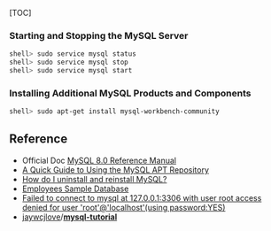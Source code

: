 [TOC]

### Starting and Stopping the MySQL Server

```bash
shell> sudo service mysql status
shell> sudo service mysql stop
shell> sudo service mysql start
```

### Installing Additional MySQL Products and Components

```bash
shell> sudo apt-get install mysql-workbench-community
```





## Reference

* Official Doc [MySQL 8.0 Reference Manual](https://dev.mysql.com/doc/refman/8.0/en/)
* [A Quick Guide to Using the MySQL APT Repository](https://dev.mysql.com/doc/mysql-apt-repo-quick-guide/en/#repo-qg-apt-select-series)
* [How do I uninstall and reinstall MySQL?](https://www.digitalocean.com/community/questions/how-do-i-uninstall-and-reinstall-mysql)
* [Employees Sample Database](https://dev.mysql.com/doc/employee/en/employees-installation.html)
* [Failed to connect to mysql at 127.0.0.1:3306 with user root access denied for user 'root'@'localhost'(using password:YES)](https://stackoverflow.com/questions/25777943/failed-to-connect-to-mysql-at-127-0-0-13306-with-user-root-access-denied-for-us)
* [jaywcjlove](https://github.com/jaywcjlove)/**[mysql-tutorial](https://github.com/jaywcjlove/mysql-tutorial)**  

